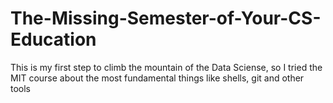 # The-Missing-Semester-of-Your-CS-Education
This is my first step to climb the mountain of the Data Sciense, so I tried the MIT course about the most fundamental things like shells, git and other tools
